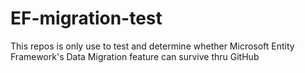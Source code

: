 # EF-migration-test
This repos is only use to test and determine whether Microsoft Entity Framework's Data Migration feature can survive thru GitHub
